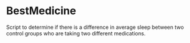 # BestMedicine
Script to determine if there is a difference in average sleep between two control groups who are taking two different medications.
